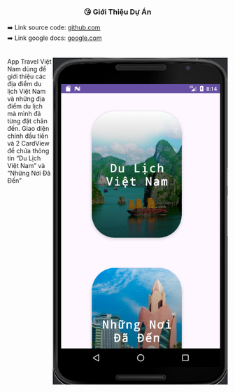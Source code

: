 
<div align="center">
  <h3>😘 Giới Thiệu Dự Án</h3>
</div>

<div width="100%">
  <span>
    ➡️ Link source code:  
  <span>
    <a target="_blank" href="https://github.com/dongpy78/63133727-AndroidProgramming/tree/main/Cau2_TravelVietNam">github.com</a>
  </span
</span>
</div>

<div width="100%">
  <span>
    ➡️ Link google docs: 
  <span>
    <a target="_blank" href="https://docs.google.com/document/d/1AOeAZDzSkdBgv_eUvWsNIC3YFwWK9_daXqRZ3MtnzuI/edit?usp=sharing">google.com</a>
  </span>
</span>
</div>

<br/>

<div>
  <img align="right" alt="Bred the penguin chillin' by the fire." height="auto" width="400" src="https://github.com/dongpy78/Image-github/blob/main/image/image_kiemtra_didong/Screenshot%202024-03-25%20201411.png" />

  <div>
    <p>
      App Travel Việt Nam dùng để giới thiệu các địa điểm du lịch Việt Nam và những địa điểm du lịch mà mình đã từng đặt chân đến.
      Giao diện chính đầu tiên và 2 CardView để chứa thông tin “Du Lịch Việt Nam” và “Những Nơi Đã Đến”   
    </p>
    


    
    

    
  </div>
  
</div>
